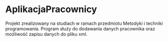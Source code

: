 # AplikacjaPracownicy
Projekt zrealizowany na studiach w ramach przedmiotu Metodyki i techniki programowania. Program służy do dodawania danych pracownika
oraz możliwość zapisu danych do pliku xml.
